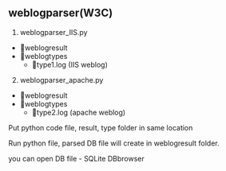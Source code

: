 ## weblogparser(W3C)

1. weblogparser_IIS.py
  - 📁weblogresult
  - 📁weblogtypes
    - 📄type1.log (IIS weblog)



2. weblogparser_apache.py
  - 📁weblogresult
  - 📁weblogtypes
    - 📄type2.log (apache weblog)


Put python code file, result, type folder in same location

Run python file, parsed DB file will create in weblogresult folder.

you can open DB file - SQLite DBbrowser


